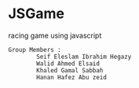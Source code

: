 # JSGame
racing game using javascript



	Group Members :
			Seif Eleslam Ibrahim Hegazy
			Walid Ahmed Elsaid
			Khaled Gamal Sabbah	
			Hanan Hafez Abu zeid 
			
